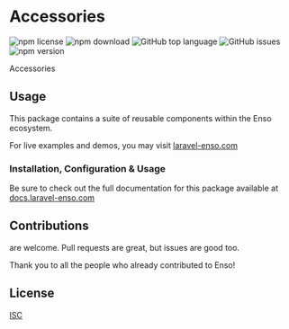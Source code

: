 # Accessories

![npm license](https://img.shields.io/npm/l/@enso-ui/accessories.svg) 
![npm download](https://img.shields.io/npm/dm/@enso-ui/accessories.svg) 
![GitHub top language](https://img.shields.io/github/languages/top/enso-ui/accessories.svg) 
![GitHub issues](https://img.shields.io/github/issues/enso-ui/accessories.svg) 
![npm version](https://img.shields.io/npm/v/@enso-ui/accessories.svg) 

Accessories

## Usage

This package contains a suite of reusable components within the Enso ecosystem.

For live examples and demos, you may visit [laravel-enso.com](https://www.laravel-enso.com)

### Installation, Configuration & Usage

Be sure to check out the full documentation for this package available at [docs.laravel-enso.com](https://docs.laravel-enso.com/frontend/accessories.html)

## Contributions

are welcome. Pull requests are great, but issues are good too.

Thank you to all the people who already contributed to Enso!

## License

[ISC](https://opensource.org/licenses/ISC)
